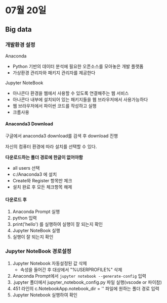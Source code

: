 # 07월 20일

## Big data

### 개발환경 설정

Anaconda
- Python 기반의 데이터 분석에 필요한 오픈소스를 모아놓은 개발 플랫폼
- 가상환경 관리자와 패키지 관리자를 제공한다

Jupyter NoteBook
- 아나콘다 환경을 웹에서 사용할 수 있도록 연결해주는 웹 서비스
- 아나콘다 내부에 설치되어 있는 패키지들을 웹 브라우저에서 사용가능하다
- 웹 브라우저에서 파이썬 코드를 작성하고 실행
- 크롬사용

#### Anaconda3 Download

구글에서 anaconda3 download를 검색 후 download 진행

자신의 컴퓨터 환경에 따라 설치를 선택할 수 있다.

**다운로드하는 폴더 경로에 한글이 없어야함**

 - all users 선택
 - c:/Anaconda3 에 설치
 - Create와 Register 항목만 체크
 - 설치 완료 후 모든 체크항목 해제

#### 다운로드 후 

1. Anaconda Prompt 실행
2. python 입력
3. print('hello') 를 실행하여 실행이 잘 되는지 확인
4. Jupyter NoteBook 실행
5. 실행이 잘 되는지 확인
   

### Jupyter NoteBook 경로설정
1. Jupyter Notebook 자동설정된 값 삭제
    - 속성을 들어간 후 대상에서 "%USERPROFILE%" 삭제
2. Anaconda Prompt에서 `jupyter notebook --generate-config` 입력
3. .jupyter 폴더에서 jupyter_notebook_config.py 파일 실행(vscode or 파이참)
4. 451 라인의 c.NotebookApp.notebook_dir = '' 파일에 원하는 폴더 경로 입력
5. Jupyter Notebook 실행하여 확인